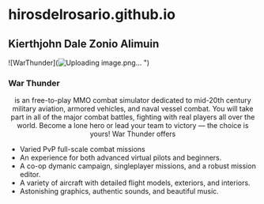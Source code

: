 # hirosdelrosario.github.io
## Kierthjohn Dale Zonio Alimuin
![WarThunder](![Uploading image.png…]()
")
### War Thunder
<p align="center">
 is an free-to-play MMO combat simulator dedicated to mid-20th century military aviation, armored vehicles, and naval vessel combat. You will take part in all of the major combat battles, fighting with real players all over the world. Become a lone hero or lead your team to victory — the choice is yours! War Thunder offers
</p>

<ul>
  <li>Varied PvP full-scale combat missions</li>
  <li>An experience for both advanced virtual pilots and beginners.</li>
  <li>A co-op dymanic campaign, singleplayer missions, and a robust mission editor.</li>
  <li>A variety of aircraft with detailed flight models, exteriors, and interiors.</li>
  <li>Astonishing graphics, authentic sounds, and beautiful music.</li>
</ul>
